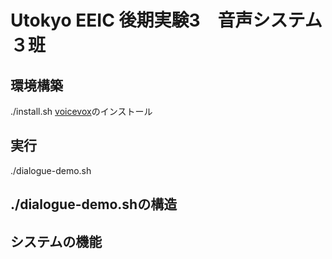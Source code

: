 # Utokyo EEIC 後期実験3　音声システム　３班


## 環境構築
./install.sh
[voicevox](https://voicevox.hiroshiba.jp/)のインストール


## 実行
./dialogue-demo.sh


## ./dialogue-demo.shの構造



## システムの機能

